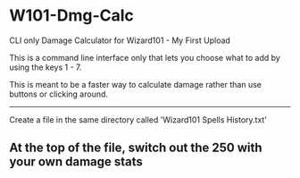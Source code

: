 # W101-Dmg-Calc
CLI only Damage Calculator for Wizard101 - My First Upload


This is a command line interface only that lets you choose what to add by using the keys 1 - 7.

This is meant to be a faster way to calculate damage rather than use buttons or clicking around.


-------------------------------------------------------------------------
Create a file in the same directory called 'Wizard101 Spells History.txt'

At the top of the file, switch out the 250 with your own damage stats
-------------------------------------------------------------------------


